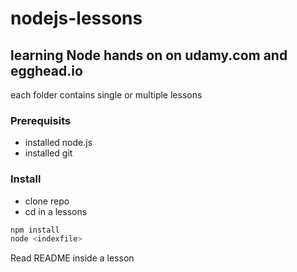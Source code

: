 # nodejs-lessons
## learning Node hands on on udamy.com and egghead.io

each folder contains single or multiple lessons

### Prerequisits
- installed node.js
- installed git

### Install
- clone repo
- cd in a lessons
```sh
npm install
node <indexfile>
```

Read README inside a lesson
